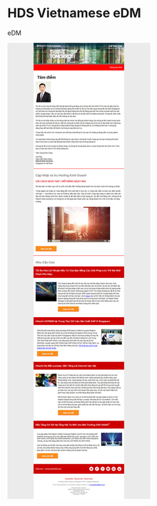 # HDS Vietnamese eDM
eDM

![alt tag](https://github.com/gbjack/HDS-viet/blob/master/images/preview.jpg)
